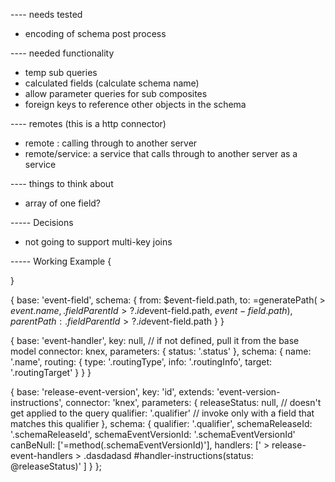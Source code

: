 
---- needs tested
- encoding of schema post process

---- needed functionality
- temp sub queries
- calculated fields (calculate schema name)
- allow parameter queries for sub composites
- foreign keys to reference other objects in the schema

---- remotes (this is a http connector)
- remote : calling through to another server
- remote/service: a service that calls through to another server as a service

---- things to think about
- array of one field?

----- Decisions
- not going to support multi-key joins

----- Working Example
{
	
}

{
	base: 'event-field',
	schema: {
  		from: $event-field.path,
  		to: =generatePath(
  			> $event.name, 
  			.fieldParentId >? .id$event-field.path,
  			$event-field.path
  		),
  		parentPath: .fieldParentId >? .id$event-field.path
	}
}

{
	base: 'event-handler',
	key: null, // if not defined, pull it from the base model
	connector: knex,
	parameters: {
		status: '.status'
	},
	schema: {
		name: '.name',
		routing: {
			type: '.routingType',
			info: '.routingInfo',
			target: '.routingTarget'
		}
	}
}

{
	base: 'release-event-version',
	key: 'id',
	extends: 'event-version-instructions',
	connector: 'knex',
	parameters: {
		releaseStatus: null, // doesn't get applied to the query
		qualifier: '.qualifier' // invoke only with a field that matches this qualifier
	},
	schema: {
		qualifier: '.qualifier',
		schemaReleaseId: '.schemaReleaseId',
		schemaEventVersionId: '.schemaEventVersionId'
		canBeNull: ['=method(.schemaEventVersionId)'],
		handlers: ['
			> release-event-handlers 
			> .dasdadasd #handler-instructions(status: @releaseStatus)'
		]
	}
};